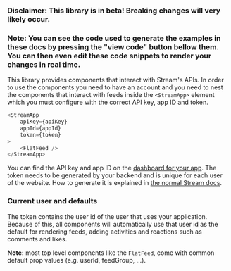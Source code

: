### Disclaimer: This library is in beta! Breaking changes will very likely occur.

### Note: You can see the code used to generate the examples in these docs by pressing the "view code" button bellow them. You can then even edit these code snippets to render your changes in real time.
This library provides components that interact with Stream's APIs.
In order to use the components you need to have an account and you need to nest
the components that interact with feeds inside the `<StreamApp>` element which
you must configure with the correct API key, app ID and token.

```js static
<StreamApp
    apiKey={apiKey}
    appId={appId}
    token={token}
>
    <FlatFeed />
</StreamApp>
```

You can find the API key and app ID on the
[dashboard for your app](https://getstream.io/dashboard).
The token needs to be generated by your backend and is unique for each user of
the website.
How to generate it is explained in
[the normal Stream docs](https://getstream.io/docs/#frontend_setup).

### Current user and defaults

The token contains the user id of the user that uses your application. Because
of this, all components will automatically use that user id as the default for
rendering feeds, adding activities and reactions such as comments and likes.

**Note:** most top level components like the `FlatFeed`, come with common
default prop values (e.g. userId, feedGroup, ...).
